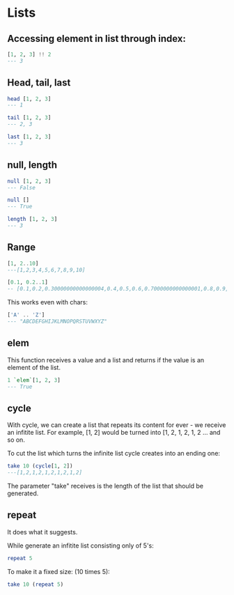 # Lists 

## Accessing element in list through index: 
```haskell 
[1, 2, 3] !! 2 
--- 3
```

## Head, tail, last 

```haskell 
head [1, 2, 3]
--- 1

tail [1, 2, 3]
--- 2, 3

last [1, 2, 3]
--- 3
```

## null, length 

```haskell 
null [1, 2, 3]
--- False 

null []
--- True 

length [1, 2, 3]
--- 3
```

## Range 

```haskell
[1, 2..10]
---[1,2,3,4,5,6,7,8,9,10]

[0.1, 0.2..1]
-- [0.1,0.2,0.30000000000000004,0.4,0.5,0.6,0.7000000000000001,0.8,0.9,1.0]
```

This works even with chars: 

```haskell 
['A' .. 'Z']
--- "ABCDEFGHIJKLMNOPQRSTUVWXYZ"
```

## elem

This function receives a value and a list and returns if the value is an element 
of the list. 

```haskell 
1 `elem`[1, 2, 3]
--- True
```

## cycle 

With cycle, we can create a list that repeats its content for ever - we receive an infitite list. For example, [1, 2] would be turned into [1, 2, 1, 2, 1, 2 ... and so on. 

To cut the list which turns the infinite list cycle creates into an ending one: 

```haskell 
take 10 (cycle[1, 2]) 
---[1,2,1,2,1,2,1,2,1,2]
```

The parameter "take" receives is the length of the list that should be generated. 

## repeat 

It does what it suggests.

While generate an infitite list consisting only of 5's: 

```haskell 
repeat 5
```

To make it a fixed size: (10 times 5): 

```haskell 
take 10 (repeat 5)
```